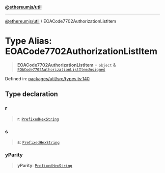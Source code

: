 [**@ethereumjs/util**](../README.md)

***

[@ethereumjs/util](../README.md) / EOACode7702AuthorizationListItem

# Type Alias: EOACode7702AuthorizationListItem

> **EOACode7702AuthorizationListItem** = `object` & [`EOACode7702AuthorizationListItemUnsigned`](EOACode7702AuthorizationListItemUnsigned.md)

Defined in: [packages/util/src/types.ts:140](https://github.com/ethereumjs/ethereumjs-monorepo/blob/master/packages/util/src/types.ts#L140)

## Type declaration

### r

> **r**: [`PrefixedHexString`](PrefixedHexString.md)

### s

> **s**: [`PrefixedHexString`](PrefixedHexString.md)

### yParity

> **yParity**: [`PrefixedHexString`](PrefixedHexString.md)
